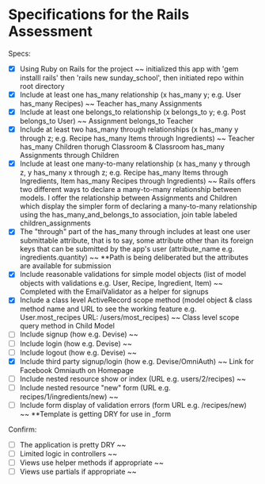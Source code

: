 # Specifications for the Rails Assessment

Specs:
- [x] Using Ruby on Rails for the project
  ~~ initialized this app with 'gem installl rails' then 'rails new sunday_school', then initiated repo within root directory
- [x] Include at least one has_many relationship (x has_many y; e.g. User has_many Recipes) 
  ~~ Teacher has_many Assignments
- [x] Include at least one belongs_to relationship (x belongs_to y; e.g. Post belongs_to User)
  ~~ Assignment belongs_to Teacher
- [x] Include at least two has_many through relationships (x has_many y through z; e.g. Recipe has_many Items through Ingredients)
  ~~ Teacher has_many Children thorugh Classroom & Classroom has_many Assignments through Children
- [x] Include at least one many-to-many relationship (x has_many y through z, y has_many x through z; e.g. Recipe has_many Items through Ingredients, Item has_many Recipes through Ingredients)
  ~~ Rails offers two different ways to declare a many-to-many relationship between models. I offer the relationship between Assignments and Children which display the simpler form of declaring a many-to-many relationship using the has_many_and_belongs_to association, join table labeled children_assignments
- [x] The "through" part of the has_many through includes at least one user submittable attribute, that is to say, some attribute other than its foreign keys that can be submitted by the app's user (attribute_name e.g. ingredients.quantity)
  ~~ **Path is being deliberated but the attributes are available for submission 
- [x] Include reasonable validations for simple model objects (list of model objects with validations e.g. User, Recipe, Ingredient, Item)
  ~~ Completed with the EmailValidator as a helper for signups
- [x] Include a class level ActiveRecord scope method (model object & class method name and URL to see the working feature e.g. User.most_recipes URL: /users/most_recipes)
  ~~ Class level scope query method in Child Model
- [ ] Include signup (how e.g. Devise)
  ~~
- [ ] Include login (how e.g. Devise)
  ~~
- [ ] Include logout (how e.g. Devise)
  ~~
- [x] Include third party signup/login (how e.g. Devise/OmniAuth)
  ~~ Link for Facebook Omniauth on Homepage
- [ ] Include nested resource show or index (URL e.g. users/2/recipes)
  ~~
- [ ] Include nested resource "new" form (URL e.g. recipes/1/ingredients/new)
  ~~
- [ ] Include form display of validation errors (form URL e.g. /recipes/new)
  ~~ **Template is getting DRY for use in _form

Confirm:
- [ ] The application is pretty DRY
  ~~
- [ ] Limited logic in controllers
  ~~
- [ ] Views use helper methods if appropriate
  ~~
- [ ] Views use partials if appropriate
  ~~